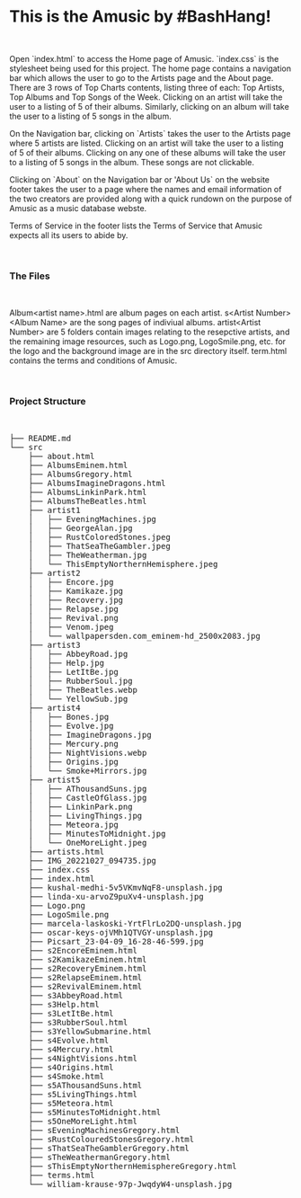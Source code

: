 <h1>This is the Amusic by #BashHang!</h1>
<br/>
<p>Open `index.html` to access the Home page of Amusic. `index.css` is the stylesheet being used for this project.
The home page contains a navigation bar which allows the user to go to the Artists page and the About page.
There are 3 rows of Top Charts contents, listing three of each: Top Artists, Top Albums and Top Songs of the Week.
Clicking on an artist will take the user to a listing of 5 of their albums. Similarly, clicking on an album will take the user to a listing of 5 songs in the album.</p>
<p>On the Navigation bar, clicking on `Artists` takes the user to the Artists page where 5 artists are listed. Clicking on an artist will take the user to a listing of 5 of their albums. Clicking on any one of these albums will take the user to a listing of 5 songs in the album. These songs are not clickable.</p>
<p>Clicking on `About` on the Navigation bar or 'About Us` on the website footer takes the user to a page where the names and email information of the two creators are provided along with a quick rundown on the purpose of Amusic as a music database webste.</p>
<p>Terms of Service in the footer lists the Terms of Service that Amusic expects all its users to abide by.</p>  
<br/>
<h3>The Files</h3>
<br/>
<p>Album&lt;artist name&gt;.html are album pages on each artist. s&lt;Artist Number&gt;&lt;Album Name&gt; are the song pages of indiviual albums. artist&lt;Artist Number&gt; are 5 folders contain images relating to the resepctive artists, and the remaining image resources, such as Logo.png, LogoSmile.png, etc. for the logo and the background image are in the src directory itself. term.html contains the terms and conditions of Amusic.</p>
<br/>
<h3>Project Structure</h3>
<br/>
<pre>
├── README.md
└── src
    ├── about.html
    ├── AlbumsEminem.html
    ├── AlbumsGregory.html
    ├── AlbumsImagineDragons.html
    ├── AlbumsLinkinPark.html
    ├── AlbumsTheBeatles.html
    ├── artist1
    │   ├── EveningMachines.jpg
    │   ├── GeorgeAlan.jpg
    │   ├── RustColoredStones.jpeg
    │   ├── ThatSeaTheGambler.jpeg
    │   ├── TheWeatherman.jpg
    │   └── ThisEmptyNorthernHemisphere.jpeg
    ├── artist2
    │   ├── Encore.jpg
    │   ├── Kamikaze.jpg
    │   ├── Recovery.jpg
    │   ├── Relapse.jpg
    │   ├── Revival.png
    │   ├── Venom.jpeg
    │   └── wallpapersden.com_eminem-hd_2500x2083.jpg
    ├── artist3
    │   ├── AbbeyRoad.jpg
    │   ├── Help.jpg
    │   ├── LetItBe.jpg
    │   ├── RubberSoul.jpg
    │   ├── TheBeatles.webp
    │   └── YellowSub.jpg
    ├── artist4
    │   ├── Bones.jpg
    │   ├── Evolve.jpg
    │   ├── ImagineDragons.jpg
    │   ├── Mercury.png
    │   ├── NightVisions.webp
    │   ├── Origins.jpg
    │   └── Smoke+Mirrors.jpg
    ├── artist5
    │   ├── AThousandSuns.jpg
    │   ├── CastleOfGlass.jpg
    │   ├── LinkinPark.png
    │   ├── LivingThings.jpg
    │   ├── Meteora.jpg
    │   ├── MinutesToMidnight.jpg
    │   └── OneMoreLight.jpeg
    ├── artists.html
    ├── IMG_20221027_094735.jpg
    ├── index.css
    ├── index.html
    ├── kushal-medhi-5v5VKmvNqF8-unsplash.jpg
    ├── linda-xu-arvoZ9puXv4-unsplash.jpg
    ├── Logo.png
    ├── LogoSmile.png
    ├── marcela-laskoski-YrtFlrLo2DQ-unsplash.jpg
    ├── oscar-keys-ojVMh1QTVGY-unsplash.jpg
    ├── Picsart_23-04-09_16-28-46-599.jpg
    ├── s2EncoreEminem.html
    ├── s2KamikazeEminem.html
    ├── s2RecoveryEminem.html
    ├── s2RelapseEminem.html
    ├── s2RevivalEminem.html
    ├── s3AbbeyRoad.html
    ├── s3Help.html
    ├── s3LetItBe.html
    ├── s3RubberSoul.html
    ├── s3YellowSubmarine.html
    ├── s4Evolve.html
    ├── s4Mercury.html
    ├── s4NightVisions.html
    ├── s4Origins.html
    ├── s4Smoke.html
    ├── s5AThousandSuns.html
    ├── s5LivingThings.html
    ├── s5Meteora.html
    ├── s5MinutesToMidnight.html
    ├── s5OneMoreLight.html
    ├── sEveningMachinesGregory.html
    ├── sRustColouredStonesGregory.html
    ├── sThatSeaTheGamblerGregory.html
    ├── sTheWeathermanGregory.html
    ├── sThisEmptyNorthernHemisphereGregory.html
    ├── terms.html
    └── william-krause-97p-JwqdyW4-unsplash.jpg
</pre>